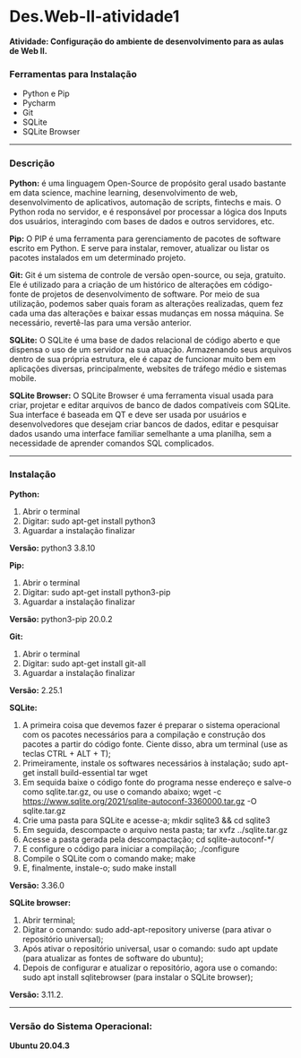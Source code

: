 # Des.Web-II-atividade1

**Atividade: Configuração do ambiente de desenvolvimento
para as aulas de Web II.**

### Ferramentas para Instalação
- Python e Pip
- Pycharm
- Git
- SQLite
- SQLite Browser

---

### Descrição

**Python:** é uma linguagem Open-Source de propósito geral usado bastante em data science, machine learning, desenvolvimento de web, desenvolvimento de aplicativos, automação de scripts, fintechs e mais. O Python roda no servidor, e é responsável por processar a lógica dos Inputs dos usuários, interagindo com bases de dados e outros servidores, etc.

**Pip:** O PIP é uma ferramenta para gerenciamento de pacotes de software escrito em Python. E serve para instalar, remover, atualizar ou listar os pacotes instalados em um determinado projeto.

**Git:** Git é um sistema de controle de versão open-source, ou seja, gratuito. Ele é utilizado para a criação de um histórico de alterações em código-fonte de projetos de desenvolvimento de software. Por meio de sua utilização, podemos saber quais foram as alterações realizadas, quem fez cada uma das alterações e baixar essas mudanças em nossa máquina. Se necessário, revertê-las para uma versão anterior.

**SQLite:** O SQLite é uma base de dados relacional de código aberto e que dispensa o uso de um servidor na sua atuação. Armazenando seus arquivos dentro de sua própria estrutura, ele é capaz de funcionar muito bem em aplicações diversas, principalmente, websites de tráfego médio e sistemas mobile.

**SQLite Browser:** O SQLite Browser é uma ferramenta visual usada para criar, projetar e editar arquivos de banco de dados compatíveis com SQLite. Sua interface é baseada em QT e deve ser usada por usuários e desenvolvedores que desejam criar bancos de dados, editar e pesquisar dados usando uma interface familiar semelhante a uma planilha, sem a necessidade de aprender comandos SQL complicados.

---
### Instalação

**Python:**
1. Abrir o terminal
2. Digitar: sudo apt-get install python3
3. Aguardar a instalação finalizar

**Versão:** python3 3.8.10



**Pip:**
1. Abrir o terminal
2. Digitar: sudo apt-get install python3-pip
3. Aguardar a instalação finalizar

**Versão:** python3-pip 20.0.2



**Git:**
1. Abrir o terminal
2. Digitar: sudo apt-get install git-all
3. Aguardar a instalação finalizar

**Versão:** 2.25.1



**SQLite:**
1. A primeira coisa que devemos fazer é preparar o sistema operacional com os pacotes necessários para a compilação e construção dos pacotes a partir do código fonte. Ciente disso, abra um terminal (use as teclas CTRL + ALT + T);
2. Primeiramente, instale os softwares necessários à instalação;
sudo apt-get install build-essential tar wget
3. Em sequida baixe o código fonte do programa nesse endereço e salve-o como sqlite.tar.gz, ou use o comando abaixo;
wget -c https://www.sqlite.org/2021/sqlite-autoconf-3360000.tar.gz -O sqlite.tar.gz
4. Crie uma pasta para SQLite e acesse-a;
mkdir sqlite3 && cd sqlite3
5. Em seguida, descompacte o arquivo nesta pasta;
tar xvfz ../sqlite.tar.gz
6. Acesse a pasta gerada pela descompactação;
cd sqlite-autoconf-*/
7. E configure o código para iniciar a compilação;
./configure
8. Compile o SQLite com o comando make;
make
9. E, finalmente, instale-o;
sudo make install

**Versão:** 3.36.0



**SQLite browser:**
1. Abrir terminal;
2. Digitar o comando: sudo add-apt-repository universe (para ativar o repositório universal);
3. Após ativar o repositório universal, usar o comando: sudo apt update (para atualizar as fontes de software do ubuntu);
4. Depois de configurar e atualizar o repositório, agora use o comando: sudo apt install sqlitebrowser (para instalar o SQLite browser);

**Versão:** 3.11.2.



---

### Versão do Sistema Operacional:

**Ubuntu 20.04.3**



